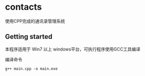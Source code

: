 # contacts

使用CPP完成的通讯录管理系统

## Getting started

本程序适用于 Win7 以上 windows平台，可执行程序使用GCC工具编译

编译命令

```
g++ main.cpp -o main.exe
```
